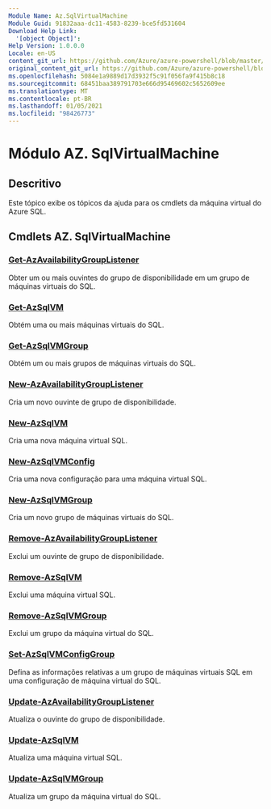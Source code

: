 ```yaml
---
Module Name: Az.SqlVirtualMachine
Module Guid: 91832aaa-dc11-4583-8239-bce5fd531604
Download Help Link:
  '[object Object]': 
Help Version: 1.0.0.0
Locale: en-US
content_git_url: https://github.com/Azure/azure-powershell/blob/master/src/SqlVirtualMachine/SqlVirtualMachine/help/Az.SqlVirtualMachine.md
original_content_git_url: https://github.com/Azure/azure-powershell/blob/master/src/SqlVirtualMachine/SqlVirtualMachine/help/Az.SqlVirtualMachine.md
ms.openlocfilehash: 5084e1a9889d17d3932f5c91f056fa9f415b8c18
ms.sourcegitcommit: 68451baa389791703e666d95469602c5652609ee
ms.translationtype: MT
ms.contentlocale: pt-BR
ms.lasthandoff: 01/05/2021
ms.locfileid: "98426773"
---
```

# Módulo AZ. SqlVirtualMachine
## Descritivo
Este tópico exibe os tópicos da ajuda para os cmdlets da máquina virtual do Azure SQL.

## Cmdlets AZ. SqlVirtualMachine
### [Get-AzAvailabilityGroupListener](Get-AzAvailabilityGroupListener.md)
Obter um ou mais ouvintes do grupo de disponibilidade em um grupo de máquinas virtuais do SQL.

### [Get-AzSqlVM](Get-AzSqlVM.md)
Obtém uma ou mais máquinas virtuais do SQL.

### [Get-AzSqlVMGroup](Get-AzSqlVMGroup.md)
Obtém um ou mais grupos de máquinas virtuais do SQL.

### [New-AzAvailabilityGroupListener](New-AzAvailabilityGroupListener.md)
Cria um novo ouvinte de grupo de disponibilidade.

### [New-AzSqlVM](New-AzSqlVM.md)
Cria uma nova máquina virtual SQL.

### [New-AzSqlVMConfig](New-AzSqlVMConfig.md)
Cria uma nova configuração para uma máquina virtual SQL.

### [New-AzSqlVMGroup](New-AzSqlVMGroup.md)
Cria um novo grupo de máquinas virtuais do SQL.

### [Remove-AzAvailabilityGroupListener](Remove-AzAvailabilityGroupListener.md)
Exclui um ouvinte de grupo de disponibilidade.

### [Remove-AzSqlVM](Remove-AzSqlVM.md)
Exclui uma máquina virtual SQL.

### [Remove-AzSqlVMGroup](Remove-AzSqlVMGroup.md)
Exclui um grupo da máquina virtual do SQL.

### [Set-AzSqlVMConfigGroup](Set-AzSqlVMConfigGroup.md)
Defina as informações relativas a um grupo de máquinas virtuais SQL em uma configuração de máquina virtual do SQL.

### [Update-AzAvailabilityGroupListener](Update-AzAvailabilityGroupListener.md)
Atualiza o ouvinte do grupo de disponibilidade.

### [Update-AzSqlVM](Update-AzSqlVM.md)
Atualiza uma máquina virtual SQL.

### [Update-AzSqlVMGroup](Update-AzSqlVMGroup.md)
Atualiza um grupo da máquina virtual do SQL.

